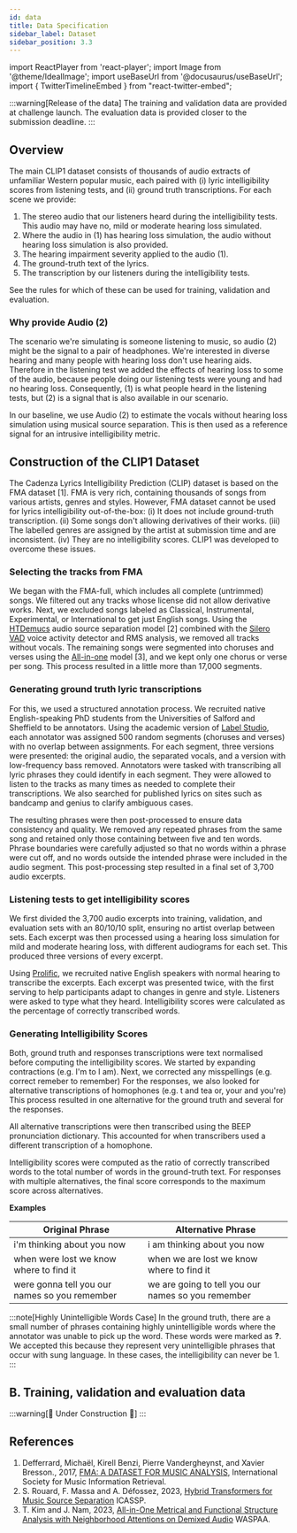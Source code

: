 ```yaml
---
id: data
title: Data Specification
sidebar_label: Dataset
sidebar_position: 3.3
---
```

import ReactPlayer from 'react-player';
import Image from '@theme/IdealImage';
import useBaseUrl from '@docusaurus/useBaseUrl';
import { TwitterTimelineEmbed } from "react-twitter-embed";

:::warning[Release of the data]
The training and validation data are provided at challenge launch. 
The evaluation data is provided closer to the submission deadline.
:::

## Overview

The main CLIP1 dataset consists of thousands of audio extracts of unfamiliar Western popular music, each paired with (i) lyric intelligibility scores from listening tests, and (ii) ground truth transcriptions. For each scene we provide:

1. The stereo audio that our listeners heard during the intelligibility tests. This audio may have no, mild or moderate hearing loss simulated.
2. Where the audio in (1) has hearing loss simulation, the audio without hearing loss simulation is also provided. 
3. The hearing impairment severity applied to the audio (1).
4. The ground-truth text of the lyrics.
5. The transcription by our listeners during the intelligibility tests.

See the rules for which of these can be used for training, validation and evaluation.

### Why provide Audio (2)

The scenario we're simulating is someone listening to music, so audio (2) might be the signal to a pair of headphones. We're interested in diverse hearing and many people with hearing loss don't use hearing aids. Therefore in the listening test we added the effects of hearing loss to some of the audio, because people doing our listening tests were young and had no hearing loss. Consequently, (1) is what people heard in the listening tests, but (2) is a signal that is also available in our scenario.

In our baseline, we use Audio (2) to estimate the vocals without hearing loss simulation using musical source separation. This is then used as a reference signal for an intrusive intelligibility metric.

## Construction of the CLIP1 Dataset

The Cadenza Lyrics Intelligibility Prediction (CLIP) dataset is based on the FMA dataset [1].
FMA is very rich, containing thousands of songs from various artists, genres and styles.
However, FMA dataset cannot be used for lyrics intelligibility out-of-the-box: (i) It does not include ground-truth transcription. (ii) Some songs don't allowing derivatives of their works. (iii) The labelled genres are assigned by the artist at submission time and are inconsistent. (iv) They are no intelligibility scores. 
CLIP1 was developed to overcome these issues.

### Selecting the tracks from FMA

We began with the FMA-full, which includes all complete (untrimmed) songs. We filtered out any tracks whose license did not allow derivative works. Next, we excluded songs labeled as Classical, Instrumental, Experimental, or International to get just English songs. 
Using the [HTDemucs](https://github.com/facebookresearch/demucs?tab=readme-ov-file) audio source separation model [2] combined with the [Silero VAD](https://github.com/snakers4/silero-vad) voice activity detector and RMS analysis, we removed all tracks without vocals. 
The remaining songs were segmented into choruses and verses using the [All-in-one](https://github.com/mir-aidj/all-in-one) model [3], and we kept only one chorus or verse per song. 
This process resulted in a little more than 17,000 segments.

### Generating ground truth lyric transcriptions

For this, we used a structured annotation process. We recruited native English-speaking PhD students from the Universities of Salford and Sheffield to be annotators. 
Using the academic version of [Label Studio](https://labelstud.io), each annotator was assigned 500 random segments (choruses and verses) with no overlap between assignments. 
For each segment, three versions were presented: the original audio, the separated vocals, and a version with low-frequency bass removed. 
Annotators were tasked with transcribing all lyric phrases they could identify in each segment. They were allowed to listen to the tracks as many times as needed to complete their transcriptions. We also searched for published lyrics on sites such as bandcamp and genius to clarify ambiguous cases.

The resulting phrases were then post-processed to ensure data consistency and quality. 
We removed any repeated phrases from the same song and retained only those containing between five and ten words. 
Phrase boundaries were carefully adjusted so that no words within a phrase were cut off, and no words outside the intended phrase were included in the audio segment.
This post-processing step resulted in a final set of 3,700 audio excerpts.

### Listening tests to get intelligibility scores

We first divided the 3,700 audio excerpts into training, validation, and evaluation sets with an 80/10/10 split, ensuring no artist overlap between sets. 
Each excerpt was then processed using a hearing loss simulation for mild and moderate hearing loss, with different audiograms for each set. This produced three versions of every excerpt.

[//]: # (The resultant 11,100 excerpts were distributed into 111 groups of 100 segments, ensuring that no two versions of the same excerpt appeared in the same group. )
Using [Prolific](https://www.prolific.com/), we recruited native English speakers with normal hearing to transcribe the excerpts. 
Each excerpt was presented twice, with the first serving to help participants adapt to changes in genre and style. Listeners were asked to type what they heard. Intelligibility scores were calculated as the percentage of correctly transcribed words.

### Generating Intelligibility Scores

Both, ground truth and responses transcriptions were text normalised before computing the intelligibility scores.
We started by expanding contractions (e.g. I'm to I am). 
Next, we corrected any misspellings (e.g. correct remeber to remember)
For the responses, we also looked for alternative transcriptions of homophones (e.g. t and tea or, your and you're)
This process resulted in one alternative for the ground truth and several for the responses.

All alternative transcriptions were then transcribed using the BEEP pronunciation dictionary. 
This accounted for when transcribers used a different transcription of a homophone.

Intelligibility scores were computed as the ratio of correctly transcribed words to the total number of words in the ground-truth text.
For responses with multiple alternatives, the final score corresponds to the maximum score across alternatives.

**Examples**

| Original Phrase                               | Alternative Phrase                                 | 
|-----------------------------------------------|----------------------------------------------------|
| i'm thinking about you now                    | i am thinking about you now                        |
| when were lost we know where to find it       | when we are lost we know where to find it          |
| were gonna tell you our names so you remember | we are going to tell you our names so you remember |


:::note[Highly Unintelligible Words Case]
In the ground truth, there are a small number of phrases containing highly unintelligible words where the annotator was unable to pick up the word. These words were marked as **?**.
We accepted this because they represent very unintelligible phrases that occur with sung language. In these cases, the intelligibility can never be 1.
:::

## B. Training, validation and evaluation data

:::warning[🚧 Under Construction 🚧]
:::


## References

1. Defferrard, Michaël, Kirell Benzi, Pierre Vandergheynst, and Xavier Bresson., 2017, [FMA: A DATASET FOR MUSIC ANALYSIS](https://archives.ismir.net/ismir2017/paper/000075.pdf), International Society for Music Information Retrieval.
2. S. Rouard, F. Massa and A. Défossez, 2023, [Hybrid Transformers for Music Source Separation](https://ieeexplore.ieee.org/document/10096956) ICASSP.
3. T. Kim and J. Nam, 2023, [All-in-One Metrical and Functional Structure Analysis with Neighborhood Attentions on Demixed Audio](https://ieeexplore.ieee.org/document/10248148) WASPAA.
